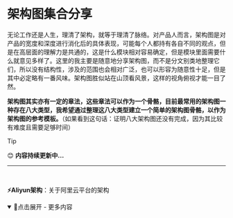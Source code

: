 # 架构图集合分享
无论工作还是人生，理清了架构，就等于理清了脉络。对产品人而言，架构图是对产品的宽度和深度进行消化后的具体表现，可能每个人都持有各自不同的观点，但是在高层面的理解力是共通的，这是什么模块相对容易确定，但是模块里面需要什么就意见多样了。这里的我主要是随意地分享架构图，而不是分文别类地整理它们，所以没有结构性，涉及的范围也会相对广泛，也可以形容为随意性十足，但是其中必定略有一番风味。架构图胜似站在山顶看风景，这样的视角俯视才能一目了然。

**架构图其实亦有一定的章法，这些章法可以作为一个骨骼，目前最常用的架构图一种存在八大类型，我希望通过整理这八大类型建立一个简单的架构图骨骼，以作为架构图的参考模板。**（如果看到这句话：证明八大架构图还没有完成，因为其比较有难度且需要足够时间）



> [!TIP]
> 😊 **内容持续更新中...**

---

<br>

**⚡Aliyun架构**：关于阿里云平台的架构

<details open="True">
<summary>🔅点击展开 - 更多内容</summary>
<br>
<img src=""></img>
</details>
